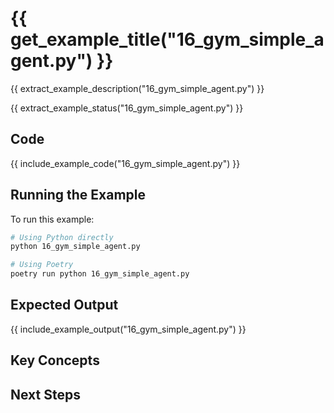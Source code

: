 # {{ get_example_title("16_gym_simple_agent.py") }}

{{ extract_example_description("16_gym_simple_agent.py") }}

{{ extract_example_status("16_gym_simple_agent.py") }}

## Code

{{ include_example_code("16_gym_simple_agent.py") }}

## Running the Example

To run this example:

```bash
# Using Python directly
python 16_gym_simple_agent.py

# Using Poetry
poetry run python 16_gym_simple_agent.py
```

## Expected Output

{{ include_example_output("16_gym_simple_agent.py") }}

## Key Concepts

<!-- This section should be manually filled in with key concepts demonstrated by the example -->

## Next Steps

<!-- This section should be manually filled in with links to related examples or documentation -->
